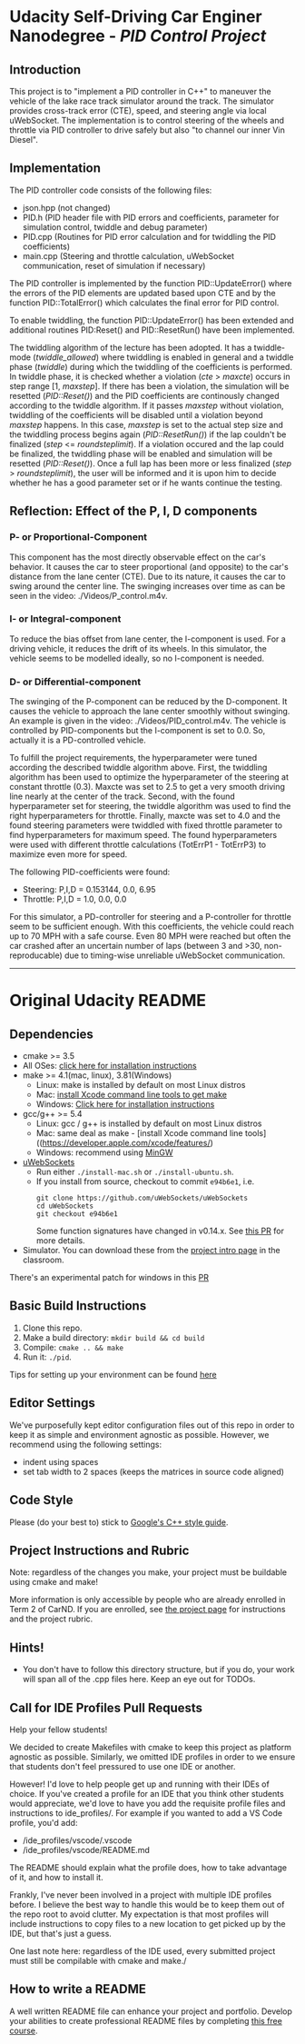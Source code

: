 # **Udacity Self-Driving Car Enginer Nanodegree - *PID Control Project***

## Introduction

This project is to "implement a PID controller in C++" to maneuver the vehicle of the lake race track simulator around the track. The simulator provides cross-track error (CTE), speed, and steering angle via local uWebSocket. The implementation is to control steering of the wheels and throttle via PID controller to drive safely but also "to channel our inner Vin Diesel".

## Implementation

The PID controller code consists of the following files:

* json.hpp   (not changed)
* PID.h      (PID header file with PID errors and coefficients, parameter for simulation control, twiddle and debug parameter)
* PID.cpp    (Routines for PID error calculation and for twiddling the PID coefficients)
* main.cpp   (Steering and throttle calculation, uWebSocket communication, reset of simulation if necessary)

The PID controller is implemented by the function PID::UpdateError() where the errors of the PID elements are updated based upon CTE and by the function PID::TotalError() which calculates the final error for PID control.

To enable twiddling, the function PID::UpdateError() has been extended and additional routines PID:Reset() and PID::ResetRun() have been implemented.

The twiddling algorithm of the lecture has been adopted. It has a twiddle-mode (*twiddle_allowed*) where twiddling is enabled in general and a twiddle phase (*twiddle*) during which the twiddling of the coefficients is performed. In twiddle phase, it is checked whether a violation (*cte* > *maxcte*) occurs in step range [1, *maxstep*]. If there has been a violation, the simulation will be resetted (*PID::Reset()*) and the PID coefficients are continously changed according to the twiddle algorithm. If it passes *maxstep* without violation, twiddling of the coefficients will be disabled until a violation beyond *maxstep* happens. In this case, *maxstep* is set to the actual step size and the twiddling process begins again (*PID::ResetRun()*) if the lap couldn't be finalized (*step* <= *roundsteplimit*). If a violation occured and the lap could be finalized, the twiddling phase will be enabled and simulation will be resetted (*PID::Reset()*). Once a full lap has been more or less finalized (*step* > *roundsteplimit*), the user will be informed and it is upon him to decide whether he has a good parameter set or if he wants continue the testing.

## Reflection: Effect of the P, I, D components

### P- or Proportional-Component

This component has the most directly observable effect on the car's behavior. It causes the car to steer proportional (and opposite) to the car's distance from the lane center (CTE). Due to its nature, it causes the car to swing around the center line. The swinging increases over time as can be seen in the video: ./Videos/P_control.m4v.

### I- or Integral-component

To reduce the bias offset from lane center, the I-component is used. For a driving vehicle, it reduces the drift of its wheels. In this simulator, the vehicle seems to be modelled ideally, so no I-component is needed.

### D- or Differential-component

The swinging of the P-component can be reduced by the D-component. It causes the vehicle to approach the lane center smoothly without swinging. An example is given in the video: ./Videos/PID_control.m4v. The vehicle is controlled by PID-components but the I-component is set to 0.0. So, actually it is a PD-controlled vehicle.

To fulfill the project requirements, the hyperparameter were tuned according the described twiddle algorithm above. First, the twiddling algorithm has been used to optimize the hyperparameter of the steering at constant throttle (0.3). Maxcte was set to 2.5 to get a very smooth driving line nearly at the center of the track. Second, with the found hyperparameter set for steering, the twiddle algorithm was used to find the right hyperparameters for throttle. Finally, maxcte was set to 4.0 and the found steering parameters were twiddled with fixed throttle parameter to find hyperparameters for maximum speed. The found hyperparameters were used with different throttle calculations (TotErrP1 - TotErrP3) to maximize even more for speed.

The following PID-coefficients were found:

* Steering: P,I,D = 0.153144, 0.0, 6.95
* Throttle: P,I,D = 1.0, 0.0, 0.0

For this simulator, a PD-controller for steering and a P-controller for throttle seem to be sufficient enough. With this coefficients, the vehicle could reach up to 70 MPH with a safe course. Even 80 MPH were reached but often the car crashed after an uncertain number of laps (between 3 and >30, non-reproducable) due to timing-wise unreliable uWebSocket communication.

---

# **Original Udacity README**

## Dependencies

* cmake >= 3.5
 * All OSes: [click here for installation instructions](https://cmake.org/install/)
* make >= 4.1(mac, linux), 3.81(Windows)
  * Linux: make is installed by default on most Linux distros
  * Mac: [install Xcode command line tools to get make](https://developer.apple.com/xcode/features/)
  * Windows: [Click here for installation instructions](http://gnuwin32.sourceforge.net/packages/make.htm)
* gcc/g++ >= 5.4
  * Linux: gcc / g++ is installed by default on most Linux distros
  * Mac: same deal as make - [install Xcode command line tools]((https://developer.apple.com/xcode/features/)
  * Windows: recommend using [MinGW](http://www.mingw.org/)
* [uWebSockets](https://github.com/uWebSockets/uWebSockets)
  * Run either `./install-mac.sh` or `./install-ubuntu.sh`.
  * If you install from source, checkout to commit `e94b6e1`, i.e.
    ```
    git clone https://github.com/uWebSockets/uWebSockets 
    cd uWebSockets
    git checkout e94b6e1
    ```
    Some function signatures have changed in v0.14.x. See [this PR](https://github.com/udacity/CarND-MPC-Project/pull/3) for more details.
* Simulator. You can download these from the [project intro page](https://github.com/udacity/self-driving-car-sim/releases) in the classroom.

There's an experimental patch for windows in this [PR](https://github.com/udacity/CarND-PID-Control-Project/pull/3)

## Basic Build Instructions

1. Clone this repo.
2. Make a build directory: `mkdir build && cd build`
3. Compile: `cmake .. && make`
4. Run it: `./pid`. 

Tips for setting up your environment can be found [here](https://classroom.udacity.com/nanodegrees/nd013/parts/40f38239-66b6-46ec-ae68-03afd8a601c8/modules/0949fca6-b379-42af-a919-ee50aa304e6a/lessons/f758c44c-5e40-4e01-93b5-1a82aa4e044f/concepts/23d376c7-0195-4276-bdf0-e02f1f3c665d)

## Editor Settings

We've purposefully kept editor configuration files out of this repo in order to
keep it as simple and environment agnostic as possible. However, we recommend
using the following settings:

* indent using spaces
* set tab width to 2 spaces (keeps the matrices in source code aligned)

## Code Style

Please (do your best to) stick to [Google's C++ style guide](https://google.github.io/styleguide/cppguide.html).

## Project Instructions and Rubric

Note: regardless of the changes you make, your project must be buildable using
cmake and make!

More information is only accessible by people who are already enrolled in Term 2
of CarND. If you are enrolled, see [the project page](https://classroom.udacity.com/nanodegrees/nd013/parts/40f38239-66b6-46ec-ae68-03afd8a601c8/modules/f1820894-8322-4bb3-81aa-b26b3c6dcbaf/lessons/e8235395-22dd-4b87-88e0-d108c5e5bbf4/concepts/6a4d8d42-6a04-4aa6-b284-1697c0fd6562)
for instructions and the project rubric.

## Hints!

* You don't have to follow this directory structure, but if you do, your work
  will span all of the .cpp files here. Keep an eye out for TODOs.

## Call for IDE Profiles Pull Requests

Help your fellow students!

We decided to create Makefiles with cmake to keep this project as platform
agnostic as possible. Similarly, we omitted IDE profiles in order to we ensure
that students don't feel pressured to use one IDE or another.

However! I'd love to help people get up and running with their IDEs of choice.
If you've created a profile for an IDE that you think other students would
appreciate, we'd love to have you add the requisite profile files and
instructions to ide_profiles/. For example if you wanted to add a VS Code
profile, you'd add:

* /ide_profiles/vscode/.vscode
* /ide_profiles/vscode/README.md

The README should explain what the profile does, how to take advantage of it,
and how to install it.

Frankly, I've never been involved in a project with multiple IDE profiles
before. I believe the best way to handle this would be to keep them out of the
repo root to avoid clutter. My expectation is that most profiles will include
instructions to copy files to a new location to get picked up by the IDE, but
that's just a guess.

One last note here: regardless of the IDE used, every submitted project must
still be compilable with cmake and make./

## How to write a README
A well written README file can enhance your project and portfolio.  Develop your abilities to create professional README files by completing [this free course](https://www.udacity.com/course/writing-readmes--ud777).

